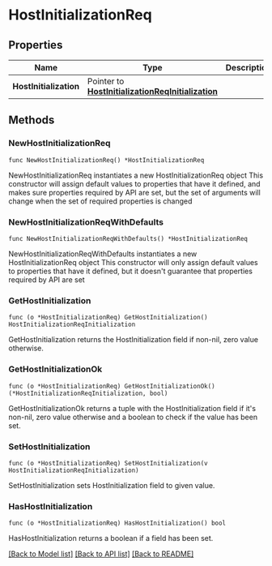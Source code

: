 # HostInitializationReq

## Properties

Name | Type | Description | Notes
------------ | ------------- | ------------- | -------------
**HostInitialization** | Pointer to [**HostInitializationReqInitialization**](HostInitializationReqInitialization.md) |  | [optional] 

## Methods

### NewHostInitializationReq

`func NewHostInitializationReq() *HostInitializationReq`

NewHostInitializationReq instantiates a new HostInitializationReq object
This constructor will assign default values to properties that have it defined,
and makes sure properties required by API are set, but the set of arguments
will change when the set of required properties is changed

### NewHostInitializationReqWithDefaults

`func NewHostInitializationReqWithDefaults() *HostInitializationReq`

NewHostInitializationReqWithDefaults instantiates a new HostInitializationReq object
This constructor will only assign default values to properties that have it defined,
but it doesn't guarantee that properties required by API are set

### GetHostInitialization

`func (o *HostInitializationReq) GetHostInitialization() HostInitializationReqInitialization`

GetHostInitialization returns the HostInitialization field if non-nil, zero value otherwise.

### GetHostInitializationOk

`func (o *HostInitializationReq) GetHostInitializationOk() (*HostInitializationReqInitialization, bool)`

GetHostInitializationOk returns a tuple with the HostInitialization field if it's non-nil, zero value otherwise
and a boolean to check if the value has been set.

### SetHostInitialization

`func (o *HostInitializationReq) SetHostInitialization(v HostInitializationReqInitialization)`

SetHostInitialization sets HostInitialization field to given value.

### HasHostInitialization

`func (o *HostInitializationReq) HasHostInitialization() bool`

HasHostInitialization returns a boolean if a field has been set.


[[Back to Model list]](../README.md#documentation-for-models) [[Back to API list]](../README.md#documentation-for-api-endpoints) [[Back to README]](../README.md)


